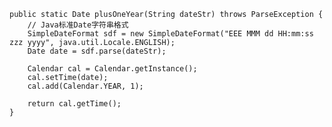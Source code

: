     public static Date plusOneYear(String dateStr) throws ParseException {
        // Java标准Date字符串格式
        SimpleDateFormat sdf = new SimpleDateFormat("EEE MMM dd HH:mm:ss zzz yyyy", java.util.Locale.ENGLISH);
        Date date = sdf.parse(dateStr);

        Calendar cal = Calendar.getInstance();
        cal.setTime(date);
        cal.add(Calendar.YEAR, 1);

        return cal.getTime();
    }
